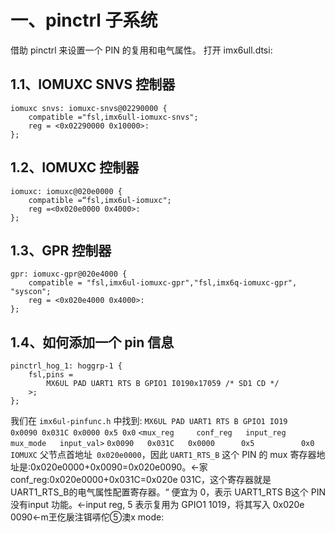 

# 一、pinctrl 子系统

借助 pinctrl 来设置一个 PIN 的复用和电气属性。
打开 imx6ull.dtsi:
## 1.1、IOMUXC SNVS 控制器
```
iomuxc snvs: iomuxc-snvs@02290000 {
	compatible ="fsl,imx6ull-iomuxc-snvs";
	reg = <0x02290000 0x10000>:
};
```
## 1.2、IOMUXC  控制器
```
iomuxc: iomuxc@020e0000 {
	compatible =“fsl,imx6ul-iomuxc";
	reg =<0x020e0000 0x4000>:
};
```
## 1.3、GPR  控制器
```
gpr: iomuxc-gpr@020e4000 {
	compatible = "fsl,imx6ul-iomuxc-gpr","fsl,imx6q-iomuxc-gpr", "syscon";	
	reg = <0x020e4000 0x4000>:
};
```
## 1.4、如何添加一个 pin 信息
```
pinctrl_hog_1: hoggrp-1 {
	fsl,pins = 
		MX6UL PAD UART1 RTS B GPIO1 I0190x17059 /* SD1 CD */
	>;
};
```
我们在 `imx6ul-pinfunc.h` 中找到:
`MX6UL PAD UART1 RTS B GPIO1 IO19`       &emsp;&emsp;&emsp;&emsp;      `0x0090 0x031C 0x0000 0x5 0x0`
 `<mux_reg     conf_reg   input_reg    mux_mode   input_val>`
 `0x0090` &emsp; `0x031C` &emsp; `0x0000`&emsp;&emsp;&emsp;` 0x5  `&emsp;&emsp;&emsp; `   0x0`
`IOMUXC` 父节点首地址` 0x020e0000`，因此 `UART1_RTS_B` 这个 PIN 的 mux 寄存器地址是:0x020e0000+0x0090=0x020e0090。←家
conf_reg:0x020e0000+0x031C=0x020e 031C，这个寄存器就是 UART1_RTS_B的电气属性配置寄存器。“
便宜为 0，表示 UART1_RTS B这个 PIN 没有input 功能。←input reg,
5 表示复用为 GPIO1 1019，将其写入 0x020e 0090←m玊仡扆注铒哢佗⑤澳x mode:
<!--stackedit_data:
eyJoaXN0b3J5IjpbNTQwMjg0MzAxXX0=
-->